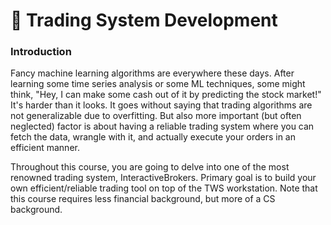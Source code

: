 # 📂 Trading System Development

### Introduction

Fancy machine learning algorithms are everywhere these days. After learning some time series analysis or some ML techniques, some might think, "Hey, I can make some cash out of it by predicting the stock market!" It's harder than it looks. It goes without saying that trading algorithms are not generalizable due to overfitting. But also more important (but often neglected) factor is about having a reliable trading system where you can fetch the data, wrangle with it, and actually execute your orders in an efficient manner.

Throughout this course, you are going to delve into one of the most renowned trading system, InteractiveBrokers. Primary goal is to build your own efficient/reliable trading tool on top of the TWS workstation. Note that this course requires less financial background, but more of a CS background.
